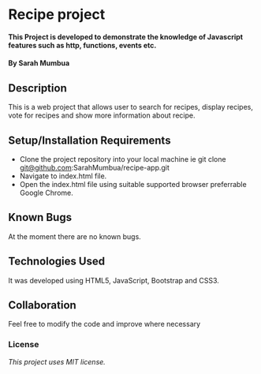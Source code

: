 # Recipe project
#### This Project is developed to demonstrate the knowledge of Javascript features such as http, functions, events etc.
#### By **Sarah Mumbua**
## Description
This is a web project that allows user to search for recipes, display recipes, vote for recipes and show more information about recipe.
## Setup/Installation Requirements
* Clone the project repository into your local machine ie git clone git@github.com:SarahMumbua/recipe-app.git
* Navigate to index.html file.
* Open the index.html file using suitable supported browser preferrable Google Chrome.
## Known Bugs
At the moment there are no known bugs.
## Technologies Used
It was developed using HTML5, JavaScript, Bootstrap and CSS3.
## Collaboration
Feel free to modify the code and improve where necessary
### License
*This project uses MIT license.*

